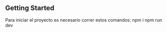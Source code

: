 
## Getting Started
Para iniciar el proyecto es necesario correr estos comandos:
npm i
npm run dev

